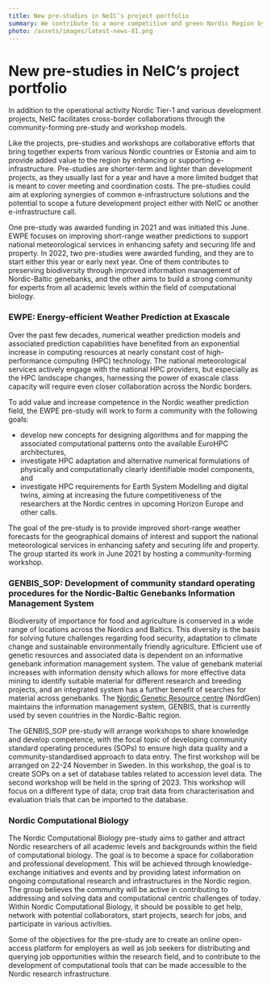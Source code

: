 ```yaml
---
title: New pre-studies in NeIC’s project portfolio
summary: We contribute to a more competitive and green Nordic Region by managing pre-studies and workshops. One started in June and focuses on energy-efficient weather predictions; two are to start in 2022-23 and work towards preserving biodiversity through improved information management of genebanks and building a community of computational biologists.  
photo: /assets/images/latest-news-81.png
---
```


New pre-studies in NeIC’s project portfolio
===========================

In addition to the operational activity Nordic Tier-1 and various development projects, NeIC facilitates cross-border collaborations through the community-forming pre-study and workshop models. 

Like the projects, pre-studies and workshops are collaborative efforts that bring together experts from various Nordic countries or Estonia and aim to provide added value to the region by enhancing or supporting e-infrastructure. Pre-studies are shorter-term and lighter than development projects, as they usually last for a year and have a more limited budget that is meant to cover meeting and coordination costs. The pre-studies could aim at exploring synergies of common e-infrastructure solutions and the potential to scope a future development project either with NeIC or another e-infrastructure call. 

One pre-study was awarded funding in 2021 and was initiated this June. EWPE focuses on improving short-range weather predictions to support national meteorological services in enhancing safety and securing life and property. In 2022, two pre-studies were awarded funding, and they are to start either this year or early next year. One of them contributes to preserving biodiversity through improved information management of Nordic-Baltic genebanks, and the other aims to build a strong community for experts from all academic levels within the field of computational biology. 

### EWPE: Energy-efficient Weather Prediction at Exascale

Over the past few decades, numerical weather prediction models and associated prediction capabilities have benefited from an exponential increase in computing resources at nearly constant cost of high-performance computing (HPC) technology. The national meteorological services actively engage with the national HPC providers, but especially as the HPC landscape changes, harnessing the power of exascale class capacity will require even closer collaboration across the Nordic borders.

To add value and increase competence in the Nordic weather prediction field, the EWPE pre-study will work to form a community with the following goals:  
* develop new concepts for designing algorithms and for mapping the associated computational patterns onto the available EuroHPC architectures,   
* investigate HPC adaptation and alternative numerical formulations of physically and computationally clearly identifiable model components, and  
* investigate HPC requirements for Earth System Modelling and digital twins, aiming at increasing the future competitiveness of the researchers at the Nordic centres in upcoming Horizon Europe and other calls.

The goal of the pre-study is to provide improved short-range weather forecasts for the geographical domains of interest and support the national meteorological services in enhancing safety and securing life and property. The group started its work in June 2021 by hosting a community-forming workshop. 

### GENBIS_SOP: Development of community standard operating procedures for the Nordic-Baltic Genebanks Information Management System

Biodiversity of importance for food and agriculture is conserved in a wide range of locations across the Nordics and Baltics. This diversity is the basis for solving future challenges regarding food security, adaptation to climate change and sustainable environmentally friendly agriculture. Efficient use of genetic resources and associated data is dependent on an informative genebank information management system. The value of genebank material increases with information density which allows for more effective data mining to identify suitable material for different research and breeding projects, and an integrated system has a further benefit of searches for material across genebanks. The [Nordic Genetic Resource centre](https://www.nordgen.org/en/) (NordGen) maintains the information management system, GENBIS, that is currently used by seven countries in the Nordic-Baltic region. 

The GENBIS_SOP pre-study will arrange workshops to share knowledge and develop competence, with the focal topic of developing community standard operating procedures (SOPs) to ensure high data quality and a community-standardised approach to data entry. The first workshop will be arranged on 22-24 November in Sweden. In this workshop, the goal is to create SOPs on a set of database tables related to accession level data. The second workshop will be held in the spring of 2023. This workshop will focus on a different type of data; crop trait data from characterisation and evaluation trials that can be imported to the database. 

### Nordic Computational Biology

The Nordic Computational Biology pre-study aims to gather and attract Nordic researchers of all academic levels and backgrounds within the field of computational biology. The goal is to become a space for collaboration and professional development. This will be achieved through knowledge-exchange initiatives and events and by providing latest information on ongoing computational research and infrastructures in the Nordic region. The group believes the community will be active in contributing to addressing and solving data and computational centric challenges of today. Within Nordic Computational Biology, it should be possible to get help, network with potential collaborators, start projects, search for jobs, and participate in various activities. 

Some of the objectives for the pre-study are to create an online open-access platform for employers as well as job seekers for distributing and querying job opportunities within the research field, and to contribute to the development of computational tools that can be made accessible to the Nordic research infrastructure.
